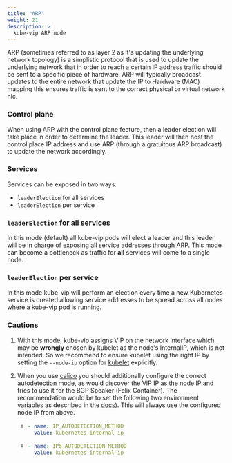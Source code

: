 ```yaml
---
title: "ARP"
weight: 21
description: >
  kube-vip ARP mode
---
```


ARP (sometimes referred to as layer 2 as it's updating the underlying network topology) is a simplistic protocol that is used to update the underlying network that in order to reach a certain IP address traffic should be sent to a specific piece of hardware. ARP will typically broadcast updates to the entire network that update the IP to Hardware (MAC) mapping this ensures traffic is sent to the correct physical or virtual network nic.

### Control plane

When using ARP with the control plane feature, then a leader election will take place in order to determine the leader. This leader will then host the control place IP address and use ARP (through a gratuitous ARP broadcast) to update the network accordingly.

### Services

Services can be exposed in two ways:

- `leaderElection` for all services
- `leaderElection` per service

### `leaderElection` for all services

In this mode (default) all kube-vip pods will elect a leader and this leader will be in charge of exposing all service addresses through ARP. This mode can become a bottleneck as traffic for **all** services will come to a single node.

### `leaderElection` per service

In this mode kube-vip will perform an election every time a new Kubernetes service is created allowing service addresses to be spread across all nodes where a kube-vip pod is running.

### **Cautions**

1. With this mode, kube-vip assigns VIP on the network interface which may be **wrongly** chosen by kubelet as the node's InternalIP, which is not intended. So we recommend to ensure kubelet using the right IP by setting the `--node-ip` option for [kubelet](https://kubernetes.io/docs/reference/command-line-tools-reference/kubelet/) explicitly.

1. When you use [calico](https://github.com/projectcalico/calico) you should additionally configure the correct autodetection mode, as would discover the VIP IP as the node IP and tries to use it for the BGP Speaker (Felix Container). The recommendation would be to set the following two environment variables as described in the [docs](https://docs.tigera.io/calico/latest/reference/configure-calico-node#kubernetes-internal-ip)). This will always use the configured node IP from above.

    - ```yaml
      - name: IP_AUTODETECTION_METHOD
        value: kubernetes-internal-ip
        ```

    - ```yaml
      - name: IP6_AUTODETECTION_METHOD
        value: kubernetes-internal-ip
        ```
